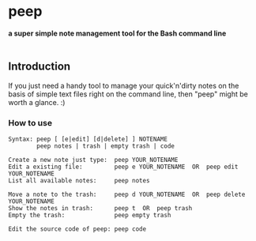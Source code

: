 # peep
**a super simple note management tool for the Bash command line**
<br />
<br />
## Introduction
If you just need a handy tool to manage your quick'n'dirty notes on the basis of simple text files right on the command line, then "peep" might be worth a glance. :)

### How to use
    Syntax: peep [ [e|edit] [d|delete] ] NOTENAME
            peep notes | trash | empty trash | code

    Create a new note just type:  peep YOUR_NOTENAME
    Edit a existing file:         peep e YOUR_NOTENAME  OR  peep edit YOUR_NOTENAME
    List all available notes:     peep notes

    Move a note to the trash:     peep d YOUR_NOTENAME  OR  peep delete YOUR_NOTENAME
    Show the notes in trash:      peep t  OR  peep trash
    Empty the trash:              peep empty trash

    Edit the source code of peep: peep code

